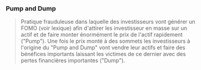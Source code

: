 ### Pump and Dump 

> Pratique frauduleuse dans laquelle des investisseurs vont générer un FOMO (voir lexique) afin d'attirer les investisseur en masse sur un actif et de faire monter énormément le prix de l'actif rapidement ("Pump"). Une fois le prix monté à des sommets les investisseurs à l'origine du "Pump and Dump" vont vendre leur actifs et faire des bénéfices importants laissant les victimes de ce dernier avec des pertes financières importantes ("Dump"). 

